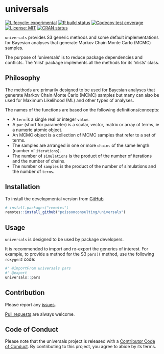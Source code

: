 
<!-- README.md is generated from README.Rmd. Please edit that file -->

# universals

<!-- badges: start -->

[![Lifecycle:
experimental](https://img.shields.io/badge/lifecycle-experimental-orange.svg)](https://www.tidyverse.org/lifecycle/#experimental)
[![R build
status](https://github.com/poissonconsulting/universals/workflows/R-CMD-check/badge.svg)](https://github.com/poissonconsulting/universals/actions)
[![Codecov test
coverage](https://codecov.io/gh/poissonconsulting/universals/branch/master/graph/badge.svg)](https://codecov.io/gh/poissonconsulting/universals?branch=master)
[![License:
MIT](https://img.shields.io/badge/License-MIT-green.svg)](https://opensource.org/licenses/MIT)
[![CRAN
status](https://www.r-pkg.org/badges/version/universals)](https://cran.r-project.org/package=universals)
<!-- ![CRAN downloads](https://cranlogs.r-pkg.org/badges/universals) -->
<!-- badges: end -->

`universals` provides S3 generic methods and some default
implementations for Bayesian analyses that generate Markov Chain Monte
Carlo (MCMC) samples.

The purpose of ‘universals’ is to reduce package dependencies and
conflicts. The ‘nlist’ package implements all the methods for its
‘nlists’ class.

## Philosophy

The methods are primarily designed to be used for Bayesian analyses that
generate Markov Chain Monte Carlo (MCMC) samples but many can also be
used for Maximum Likelihood (ML) and other types of analyses.

The names of the functions are based on the following
definitions/concepts:

  - A `term` is a single real or integer `value`.
  - A `par` (short for parameter) is a scalar, vector, matrix or array
    of terms, ie a numeric atomic object.
  - An MCMC object is a collection of MCMC samples that refer to a set
    of terms.
  - The samples are arranged in one or more `chains` of the same length
    (number of `iterations`).
  - The number of `simulations` is the product of the number of
    iterations and the number of chains.
  - The number of `samples` is the product of the number of simulations
    and the number of
`terms`.

## Installation

<!-- To install the latest release from [CRAN](https://cran.r-project.org) -->

To install the developmental version from
[GitHub](https://github.com/poissonconsulting/universals)

``` r
# install.packages("remotes")
remotes::install_github("poissonconsulting/universals")
```

## Usage

`universals` is designed to be used by package developers.

It is recommended to import and re-export the generics of interest. For
example, to provide a method for the S3 `pars()` method, use the
following `roxygen2` code:

``` r
#' @importFrom universals pars
#' @export
universals::pars
```

## Contribution

Please report any
[issues](https://github.com/poissonconsulting/universals/issues).

[Pull requests](https://github.com/poissonconsulting/universals/pulls)
are always welcome.

## Code of Conduct

Please note that the universals project is released with a [Contributor
Code of
Conduct](https://contributor-covenant.org/version/2/0/CODE_OF_CONDUCT.html).
By contributing to this project, you agree to abide by its terms.

